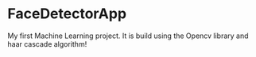 # FaceDetectorApp

My first Machine Learning project. It is build using the Opencv library and haar cascade algorithm!

